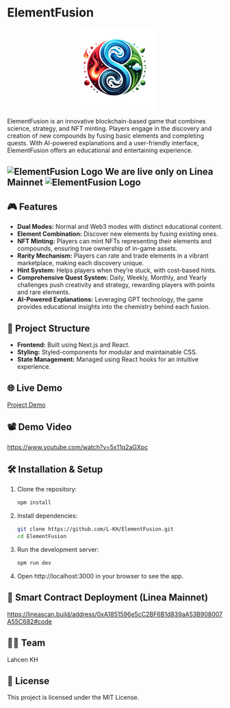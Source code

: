 # ElementFusion


<p align="center">
  <img src="https://github.com/L-KH/Alchemist/blob/main/public/android-chrome-192x192.png" alt="ElementFusion Logo">
</p>
ElementFusion is an innovative blockchain-based game that combines science, strategy, and NFT minting. Players engage in the discovery and creation of new compounds by fusing basic elements and completing quests. With AI-powered explanations and a user-friendly interface, ElementFusion offers an educational and entertaining experience.



## <img src="https://turquoise-past-herring-206.mypinata.cloud/ipfs/QmVxD3jfAxgLv4VEQCQKoz7mj2DQi9eiy6MbiQL7uvnntJ" alt="ElementFusion Logo"> We are live only on Linea Mainnet <img src="https://turquoise-past-herring-206.mypinata.cloud/ipfs/QmVxD3jfAxgLv4VEQCQKoz7mj2DQi9eiy6MbiQL7uvnntJ" alt="ElementFusion Logo">



## 🎮 Features

- **Dual Modes:** Normal and Web3 modes with distinct educational content.
- **Element Combination:** Discover new elements by fusing existing ones.
- **NFT Minting:** Players can mint NFTs representing their elements and compounds, ensuring true ownership of in-game assets.
- **Rarity Mechanism:** Players can rate and trade elements in a vibrant marketplace, making each discovery unique.
- **Hint System:** Helps players when they’re stuck, with cost-based hints.
- **Comprehensive Quest System:** Daily, Weekly, Monthly, and Yearly challenges push creativity and strategy, rewarding players with points and rare elements.
- **AI-Powered Explanations:** Leveraging GPT technology, the game provides educational insights into the chemistry behind each fusion.

## 📁 Project Structure

- **Frontend:** Built using Next.js and React.
- **Styling:** Styled-components for modular and maintainable CSS.
- **State Management:** Managed using React hooks for an intuitive experience.

## 🌐 Live Demo

[Project Demo](https://www.elementfusion.tech/)

## 📽️ Demo Video

https://www.youtube.com/watch?v=5x11q2aGXpc


## 🛠 Installation & Setup

1. Clone the repository:
   ```bash
   npm install

2. Install dependencies:
   ```bash
   git clone https://github.com/L-KH/ElementFusion.git
   cd ElementFusion

3. Run the development server:
   ```bash
   npm run dev
4. Open http://localhost:3000 in your browser to see the app.

## 🚀 Smart Contract Deployment (Linea Mainnet)

https://lineascan.build/address/0xA1851596e5cC2BF6B1d839aA53B908007A55C682#code


## 🧑‍💻 Team

Lahcen KH

## 📝 License
This project is licensed under the MIT License.
